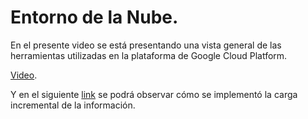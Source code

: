 # Entorno de la Nube.
En el presente video se está presentando una vista general de las herramientas utilizadas en la plataforma de Google Cloud Platform.


[Video](https://drive.google.com/drive/folders/1kdWmxfGc29-IJu4dNmbSvaszTSstVupZ?usp=drive_link).


Y en el siguiente [link](https://www.youtube.com/watch?v=HVy89UXgm6o) se podrá observar cómo se implementó la carga incremental de la información. 
